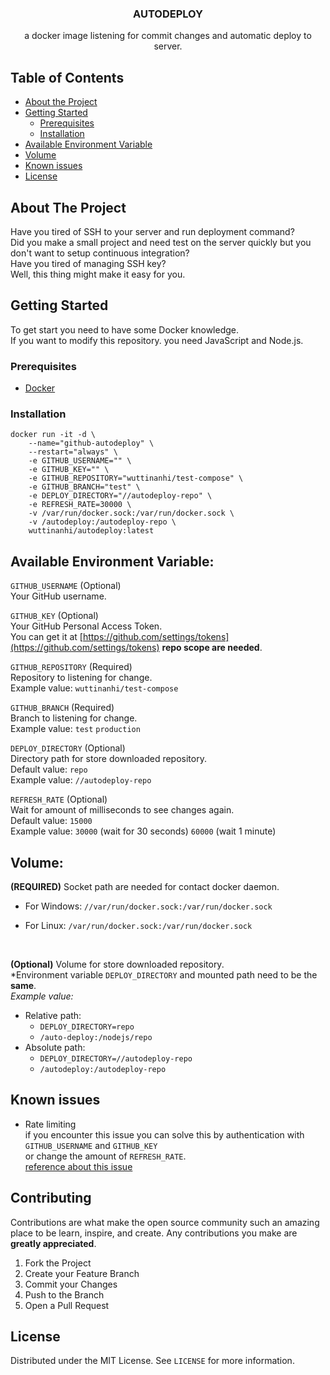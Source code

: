 <h3  align="center">AUTODEPLOY</h3>
<p align="center">
a docker image listening for commit changes and automatic deploy to server.
</p>

<!-- TABLE OF CONTENTS -->

## Table of Contents

- [About the Project](#about-the-project)
- [Getting Started](#getting-started)
  - [Prerequisites](#prerequisites)
  - [Installation](#installation)
- [Available Environment Variable](#available-environment-variable)
- [Volume](#volume)
- [Known issues](#known-issues)
- [License](#license)

<!-- ABOUT THE PROJECT -->

## About The Project

Have you tired of SSH to your server and run deployment command?<br/>
Did you make a small project and need test on the server quickly but you don't want to setup continuous integration?<br/>
Have you tired of managing SSH key?<br/>
Well, this thing might make it easy for you.<br/>

<!-- GETTING STARTED -->

## Getting Started

To get start you need to have some Docker knowledge.<br/>
If you want to modify this repository. you need JavaScript and Node.js.

### Prerequisites

- [Docker](https://docs.docker.com/get-docker/)

### Installation

```
docker run -it -d \
	--name="github-autodeploy" \
	--restart="always" \
	-e GITHUB_USERNAME="" \
	-e GITHUB_KEY="" \
	-e GITHUB_REPOSITORY="wuttinanhi/test-compose" \
	-e GITHUB_BRANCH="test" \
	-e DEPLOY_DIRECTORY="//autodeploy-repo" \
	-e REFRESH_RATE=30000 \
	-v /var/run/docker.sock:/var/run/docker.sock \
	-v /autodeploy:/autodeploy-repo \
	wuttinanhi/autodeploy:latest
```

<!-- AVAILABLE ENVIRONMENT VARIABLE -->

## Available Environment Variable:

`GITHUB_USERNAME` (Optional)<br/>
Your GitHub username.
<br/>

`GITHUB_KEY` (Optional)<br/>
Your GitHub Personal Access Token.<br/>
You can get it at [https://github.com/settings/tokens](https://github.com/settings/tokens) **repo scope are needed**.
<br/>

`GITHUB_REPOSITORY` (Required)<br/>
Repository to listening for change.<br/>
Example value: `wuttinanhi/test-compose`
<br/>

`GITHUB_BRANCH` (Required)<br/>
Branch to listening for change.<br/>
Example value: `test` `production`
<br/>

`DEPLOY_DIRECTORY` (Optional)<br/>
Directory path for store downloaded repository.<br/>
Default value: `repo`<br/>
Example value: `//autodeploy-repo`
<br/>

`REFRESH_RATE` (Optional)<br/>
Wait for amount of milliseconds to see changes again.<br/>
Default value: `15000`<br/>
Example value: `30000` (wait for 30 seconds) `60000` (wait 1 minute)
<br/>

<!-- VOLUME -->

## Volume:

**(REQUIRED)** Socket path are needed for contact docker daemon.

- For Windows:
  `//var/run/docker.sock:/var/run/docker.sock`

- For Linux:
  `/var/run/docker.sock:/var/run/docker.sock`
<br/>

**(Optional)** Volume for store downloaded repository.<br/>
*Environment variable `DEPLOY_DIRECTORY` and mounted path need to be the **same**.<br/>
*Example value:*

- Relative path:
  - `DEPLOY_DIRECTORY=repo`
  - `/auto-deploy:/nodejs/repo`
- Absolute path:
  - `DEPLOY_DIRECTORY=//autodeploy-repo`
  - `/autodeploy:/autodeploy-repo`

<!-- KNOWN ISSUES -->

## Known issues
- Rate limiting<br/>
if you encounter this issue you can solve this by authentication with `GITHUB_USERNAME` and `GITHUB_KEY` <br/>
or change the amount of `REFRESH_RATE`. <br/>
[reference about this issue](https://docs.github.com/en/free-pro-team@latest/rest/overview/resources-in-the-rest-api#rate-limiting)

<!-- CONTRIBUTING -->

## Contributing

Contributions are what make the open source community such an amazing place to be learn, inspire, and create. Any contributions you make are **greatly appreciated**.

1. Fork the Project
2. Create your Feature Branch
3. Commit your Changes
4. Push to the Branch
5. Open a Pull Request

<!-- LICENSE -->

## License

Distributed under the MIT License. See `LICENSE` for more information.
